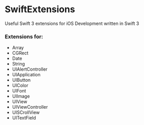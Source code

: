 # SwiftExtensions
Useful Swift 3 extensions for iOS Development written in Swift 3

### Extensions for:
  + Array
  + CGRect
  + Date
  + String
  + UIAlertController
  + UIApplication
  + UIButton
  + UIColor
  + UIFont
  + UIImage
  + UIView
  + UIViewController
  + UISCrollView
  + UITextField
